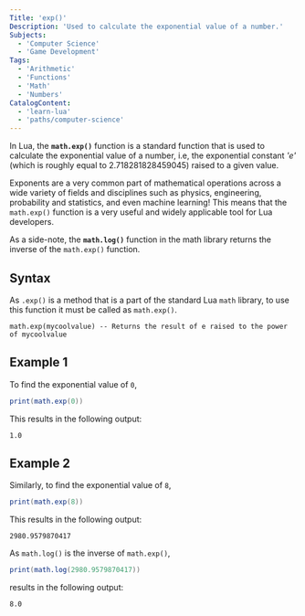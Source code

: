 ```yaml
---
Title: 'exp()'
Description: 'Used to calculate the exponential value of a number.'
Subjects:
  - 'Computer Science'
  - 'Game Development'
Tags:
  - 'Arithmetic'
  - 'Functions'
  - 'Math'
  - 'Numbers'
CatalogContent:
  - 'learn-lua'
  - 'paths/computer-science'
---
```


In Lua, the **`math.exp()`** function is a standard function that is used to calculate the exponential value of a number, i.e, the exponential constant *'e'* (which is roughly equal to 2.718281828459045) raised to a given value. 

Exponents are a very common part of mathematical operations across a wide variety of fields and disciplines such as physics, engineering, probability and statistics, and even machine learning! This means that the `math.exp()` function is a very useful and widely applicable tool for Lua developers.

As a side-note, the **`math.log()`** function in the math library returns the inverse of the `math.exp()` function.

## Syntax

As `.exp()` is a method that is a part of the standard Lua `math` library, to use this function it must be called as `math.exp()`.

```pseudo
math.exp(mycoolvalue) -- Returns the result of e raised to the power of mycoolvalue
```

## Example 1

To find the exponential value of `0`,

```lua
print(math.exp(0))
```

This results in the following output:

```shell
1.0
```


## Example 2

Similarly, to find the exponential value of `8`,

```lua
print(math.exp(8))
```

This results in the following output:

```shell
2980.9579870417
```


As `math.log()` is the inverse of `math.exp()`,

```lua
print(math.log(2980.9579870417))
```

results in the following output:

```shell
8.0
```
